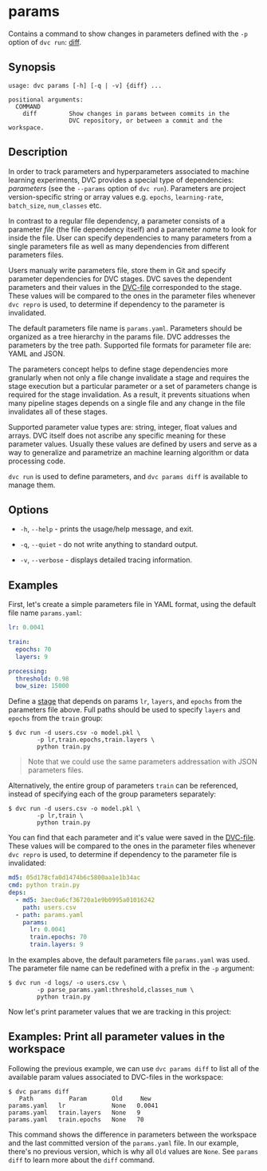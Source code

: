 # params

Contains a command to show changes in parameters defined with the `-p` option of
`dvc run`: [diff](/doc/command-reference/params/diff).

## Synopsis

```usage
usage: dvc params [-h] [-q | -v] {diff} ...

positional arguments:
  COMMAND
    diff         Show changes in params between commits in the
                 DVC repository, or between a commit and the workspace.
```

## Description

In order to track parameters and hyperparameters associated to machine learning
experiments, DVC provides a special type of <abbr>dependencies</abbr>:
_parameters_ (see the `--params` option of `dvc run`). Parameters are
<abbr>project</abbr> version-specific string or array values e.g. `epochs`,
`learning-rate`, `batch_size`, `num_classes` etc.

In contrast to a regular file dependency, a parameter consists of a parameter
_file_ (the file dependency itself) and a parameter _name_ to look for inside
the file. User can specify dependencies to many parameters from a single
parameters file as well as many dependencies from different parameters files.

Users manualy write parameters file, store them in Git and specify parameter
dependencies for DVC stages. DVC saves the dependent parameters and their values
in the [DVC-file](/doc/user-guide/dvc-file-format) corresponded to the stage.
These values will be compared to the ones in the parameter files whenever
`dvc repro` is used, to determine if dependency to the parameter is invalidated.

The default parameters file name is `params.yaml`. Parameters should be
organized as a tree hierarchy in the params file. DVC addresses the parameters
by the tree path. Supported file formats for parameter file are: YAML and JSON.

The parameters concept helps to define stage dependencies more granularly when
not only a file change invalidate a stage and requires the stage execution but a
particular parameter or a set of parameters change is required for the stage
invalidation. As a result, it prevents situations when many pipeline stages
depends on a single file and any change in the file invalidates all of these
stages.

Supported parameter value types are: string, integer, float values and arrays.
DVC itself does not ascribe any specific meaning for these parameter values.
Usually these values are defined by users and serve as a way to generalize and
parametrize an machine learning algorithm or data processing code.

`dvc run` is used to define parameters, and `dvc params diff` is available to
manage them.

## Options

- `-h`, `--help` - prints the usage/help message, and exit.

- `-q`, `--quiet` - do not write anything to standard output.

- `-v`, `--verbose` - displays detailed tracing information.

## Examples

First, let's create a simple parameters file in YAML format, using the default
file name `params.yaml`:

```yaml
lr: 0.0041

train:
  epochs: 70
  layers: 9

processing:
  threshold: 0.98
  bow_size: 15000
```

Define a [stage](/doc/command-reference/run) that depends on params `lr`,
`layers`, and `epochs` from the parameters file above. Full paths should be used
to specify `layers` and `epochs` from the `train` group:

```dvc
$ dvc run -d users.csv -o model.pkl \
        -p lr,train.epochs,train.layers \
        python train.py
```

> Note that we could use the same parameters addressation with JSON parameters
> files.

Alternatively, the entire group of parameters `train` can be referenced, instead
of specifying each of the group parameters separately:

```dvc
$ dvc run -d users.csv -o model.pkl \
        -p lr,train \
        python train.py
```

You can find that each parameter and it's value were saved in the
[DVC-file](/doc/user-guide/dvc-file-format). These values will be compared to
the ones in the parameter files whenever `dvc repro` is used, to determine if
dependency to the parameter file is invalidated:

```yaml
md5: 05d178cfa0d1474b6c5800aa1e1b34ac
cmd: python train.py
deps:
  - md5: 3aec0a6cf36720a1e9b0995a01016242
    path: users.csv
  - path: params.yaml
    params:
      lr: 0.0041
      train.epochs: 70
      train.layers: 9
```

In the examples above, the default parameters file `params.yaml` was used. The
parameter file name can be redefined with a prefix in the `-p` argument:

```dvc
$ dvc run -d logs/ -o users.csv \
        -p parse_params.yaml:threshold,classes_num \
        python train.py
```

Now let's print parameter values that we are tracking in this
<abbr>project</abbr>:

## Examples: Print all parameter values in the workspace

Following the previous example, we can use `dvc params diff` to list all of the
available param values associated to DVC-files in the <abbr>workspace</abbr>:

```dvc
$ dvc params diff
   Path          Param       Old     New
params.yaml   lr             None   0.0041
params.yaml   train.layers   None   9
params.yaml   train.epochs   None   70
```

This command shows the difference in parameters between the workspace and the
last committed version of the `params.yaml` file. In our example, there's no
previous version, which is why all `Old` values are `None`. See `params diff` to
learn more about the `diff` command.
